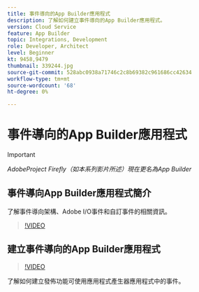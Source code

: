 ```yaml
---
title: 事件導向的App Builder應用程式
description: 了解如何建立事件導向的App Builder應用程式。
version: Cloud Service
feature: App Builder
topic: Integrations, Development
role: Developer, Architect
level: Beginner
kt: 9458,9479
thumbnail: 339244.jpg
source-git-commit: 528abc0938a71746c2c8b69382c961686cc42634
workflow-type: tm+mt
source-wordcount: '68'
ht-degree: 0%

---
```



# 事件導向的App Builder應用程式

>[!IMPORTANT]
>
> _AdobeProject Firefly（如本系列影片所述）現在更名為App Builder_

## 事件導向App Builder應用程式簡介

了解事件導向架構、Adobe I/O事件和自訂事件的相關資訊。

>[!VIDEO](https://video.tv.adobe.com/v/339244/?quality=12&learn=on)

## 建立事件導向的App Builder應用程式

>[!VIDEO](https://video.tv.adobe.com/v/339245/?quality=12&learn=on)

了解如何建立發佈功能可使用應用程式產生器應用程式中的事件。
